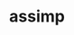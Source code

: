 ---
title: "assimp"
layout: cache
categories: [package, develop]
meta: {"compilers": ["gcc@11.1.0", "gcc@11.4.0"], "num_specs": 45, "num_specs_by_stack": {"data-vis-sdk": 19, "e4s": 13, "hep": 13, "root": 45}, "oss": ["ubuntu20.04", "ubuntu22.04"], "platforms": ["linux"], "stacks": ["data-vis-sdk", "e4s", "hep", "root"], "targets": ["x86_64_v3"], "versions": ["5.4.3"]}
spec_details: [{"compiler": "gcc@11.4.0", "hash": "27guu5e2wmnivewkww4wma3dq32dqogp", "os": "ubuntu22.04", "platform": "linux", "size": "-", "stacks": ["e4s", "root"], "target": "x86_64_v3", "variants": ["build_system=cmake", "build_type=Release", "generator=make", "~ipo", "+shared"], "versions": ["5.4.3"]}, {"compiler": "gcc@11.1.0", "hash": "2joqajj74s3r7qavcutaeyhrhlyvfh2f", "os": "ubuntu20.04", "platform": "linux", "size": "-", "stacks": ["data-vis-sdk", "root"], "target": "x86_64_v3", "variants": ["build_system=cmake", "build_type=Release", "generator=make", "~ipo", "+shared"], "versions": ["5.4.3"]}, {"compiler": "gcc@11.4.0", "hash": "2xsi5lirpdazazz3ofkq7dkxs6elha5u", "os": "ubuntu22.04", "platform": "linux", "size": "-", "stacks": ["e4s", "root"], "target": "x86_64_v3", "variants": ["build_system=cmake", "build_type=Release", "generator=make", "~ipo", "+shared"], "versions": ["5.4.3"]}, {"compiler": "gcc@11.1.0", "hash": "2zzhkgpj2jjryzya2icxgkjsikzv6tis", "os": "ubuntu20.04", "platform": "linux", "size": "-", "stacks": ["data-vis-sdk", "root"], "target": "x86_64_v3", "variants": ["build_system=cmake", "build_type=Release", "generator=make", "~ipo", "+shared"], "versions": ["5.4.3"]}, {"compiler": "gcc@11.1.0", "hash": "3mzekvtuvwx6h575cpgvck2efs5tfs23", "os": "ubuntu20.04", "platform": "linux", "size": "-", "stacks": ["data-vis-sdk", "root"], "target": "x86_64_v3", "variants": ["build_system=cmake", "build_type=Release", "generator=make", "~ipo", "+shared"], "versions": ["5.4.3"]}, {"compiler": "gcc@11.1.0", "hash": "4nqvdbsepzyhrdc6yhx3mxo4ywumpqtc", "os": "ubuntu20.04", "platform": "linux", "size": "-", "stacks": ["data-vis-sdk", "root"], "target": "x86_64_v3", "variants": ["build_system=cmake", "build_type=Release", "generator=make", "~ipo", "+shared"], "versions": ["5.4.3"]}, {"compiler": "gcc@11.4.0", "hash": "5t2pceklgfajbjich5pcy4tvy2eltc6e", "os": "ubuntu22.04", "platform": "linux", "size": "-", "stacks": ["hep", "root"], "target": "x86_64_v3", "variants": ["build_system=cmake", "build_type=Release", "generator=make", "~ipo", "+shared"], "versions": ["5.4.3"]}, {"compiler": "gcc@11.4.0", "hash": "7e7rpetseur7rdz4rijp53qfgkwhvopk", "os": "ubuntu22.04", "platform": "linux", "size": "-", "stacks": ["hep", "root"], "target": "x86_64_v3", "variants": ["build_system=cmake", "build_type=Release", "generator=make", "~ipo", "+shared"], "versions": ["5.4.3"]}, {"compiler": "gcc@11.1.0", "hash": "7qayya7edtocbximafrryn5boqfl2sl5", "os": "ubuntu20.04", "platform": "linux", "size": "-", "stacks": ["data-vis-sdk", "root"], "target": "x86_64_v3", "variants": ["build_system=cmake", "build_type=Release", "generator=make", "~ipo", "+shared"], "versions": ["5.4.3"]}, {"compiler": "gcc@11.1.0", "hash": "7t7p3gaow665hetthanqj76l7xsvaa2q", "os": "ubuntu20.04", "platform": "linux", "size": "-", "stacks": ["data-vis-sdk", "root"], "target": "x86_64_v3", "variants": ["build_system=cmake", "build_type=Release", "generator=make", "~ipo", "+shared"], "versions": ["5.4.3"]}, {"compiler": "gcc@11.1.0", "hash": "agzerkhwm7hcp6dx24efsllc3dz5nvyo", "os": "ubuntu20.04", "platform": "linux", "size": "-", "stacks": ["data-vis-sdk", "root"], "target": "x86_64_v3", "variants": ["build_system=cmake", "build_type=Release", "generator=make", "~ipo", "+shared"], "versions": ["5.4.3"]}, {"compiler": "gcc@11.4.0", "hash": "ak7pls3t2adfmaidc7fkyv6j6x43tmn7", "os": "ubuntu22.04", "platform": "linux", "size": "-", "stacks": ["hep", "root"], "target": "x86_64_v3", "variants": ["build_system=cmake", "build_type=Release", "generator=make", "~ipo", "+shared"], "versions": ["5.4.3"]}, {"compiler": "gcc@11.4.0", "hash": "anbl4wc7wsffec566rvzdkfdsjmrcz2o", "os": "ubuntu22.04", "platform": "linux", "size": "-", "stacks": ["hep", "root"], "target": "x86_64_v3", "variants": ["build_system=cmake", "build_type=Release", "generator=make", "~ipo", "+shared"], "versions": ["5.4.3"]}, {"compiler": "gcc@11.4.0", "hash": "cgwgvs73wxeevja6zrwhmdhogj4qmic4", "os": "ubuntu22.04", "platform": "linux", "size": "-", "stacks": ["hep", "root"], "target": "x86_64_v3", "variants": ["build_system=cmake", "build_type=Release", "generator=make", "~ipo", "+shared"], "versions": ["5.4.3"]}, {"compiler": "gcc@11.1.0", "hash": "diprittrf5bqrsymdom5vy56wpoz4d4x", "os": "ubuntu20.04", "platform": "linux", "size": "-", "stacks": ["data-vis-sdk", "root"], "target": "x86_64_v3", "variants": ["build_system=cmake", "build_type=Release", "generator=make", "~ipo", "+shared"], "versions": ["5.4.3"]}, {"compiler": "gcc@11.4.0", "hash": "dmf5gfdomib5geywgb6kihtdwfeqtkpx", "os": "ubuntu22.04", "platform": "linux", "size": "-", "stacks": ["hep", "root"], "target": "x86_64_v3", "variants": ["build_system=cmake", "build_type=Release", "generator=make", "~ipo", "+shared"], "versions": ["5.4.3"]}, {"compiler": "gcc@11.1.0", "hash": "ef5zlzwos5pvlvuiqw37l6ujcwd6w6cu", "os": "ubuntu20.04", "platform": "linux", "size": "-", "stacks": ["data-vis-sdk", "root"], "target": "x86_64_v3", "variants": ["build_system=cmake", "build_type=Release", "generator=make", "~ipo", "+shared"], "versions": ["5.4.3"]}, {"compiler": "gcc@11.4.0", "hash": "fyadtflijtlphljbw2ckavcjkhwpkzag", "os": "ubuntu22.04", "platform": "linux", "size": "-", "stacks": ["hep", "root"], "target": "x86_64_v3", "variants": ["build_system=cmake", "build_type=Release", "generator=make", "~ipo", "+shared"], "versions": ["5.4.3"]}, {"compiler": "gcc@11.4.0", "hash": "gbidn6bwaccoyxztgk6i4t3vgd57jp7v", "os": "ubuntu22.04", "platform": "linux", "size": "-", "stacks": ["e4s", "root"], "target": "x86_64_v3", "variants": ["build_system=cmake", "build_type=Release", "generator=make", "~ipo", "+shared"], "versions": ["5.4.3"]}, {"compiler": "gcc@11.4.0", "hash": "h4vgz2ovh464qftfenxopgpgfhdn65hg", "os": "ubuntu22.04", "platform": "linux", "size": "-", "stacks": ["hep", "root"], "target": "x86_64_v3", "variants": ["build_system=cmake", "build_type=Release", "generator=make", "~ipo", "+shared"], "versions": ["5.4.3"]}, {"compiler": "gcc@11.1.0", "hash": "iud3hfs2t675cpr3ezplgot5omsk3pbr", "os": "ubuntu20.04", "platform": "linux", "size": "-", "stacks": ["data-vis-sdk", "root"], "target": "x86_64_v3", "variants": ["build_system=cmake", "build_type=Release", "generator=make", "~ipo", "+shared"], "versions": ["5.4.3"]}, {"compiler": "gcc@11.4.0", "hash": "j5cifdqqbummgw5peckhklgjw3325dx2", "os": "ubuntu22.04", "platform": "linux", "size": "-", "stacks": ["e4s", "root"], "target": "x86_64_v3", "variants": ["build_system=cmake", "build_type=Release", "generator=make", "~ipo", "+shared"], "versions": ["5.4.3"]}, {"compiler": "gcc@11.4.0", "hash": "kutjny5pizxi3m4ce4sag5uk6kbtl45w", "os": "ubuntu22.04", "platform": "linux", "size": "-", "stacks": ["e4s", "root"], "target": "x86_64_v3", "variants": ["build_system=cmake", "build_type=Release", "generator=make", "~ipo", "+shared"], "versions": ["5.4.3"]}, {"compiler": "gcc@11.4.0", "hash": "lrkiag2i4toyatxh7eqiq2bky6yxjgwp", "os": "ubuntu22.04", "platform": "linux", "size": "-", "stacks": ["e4s", "root"], "target": "x86_64_v3", "variants": ["build_system=cmake", "build_type=Release", "generator=make", "~ipo", "+shared"], "versions": ["5.4.3"]}, {"compiler": "gcc@11.4.0", "hash": "m2cnjmodfoh37u6yn5qe2ozmtdxja3d5", "os": "ubuntu22.04", "platform": "linux", "size": "-", "stacks": ["hep", "root"], "target": "x86_64_v3", "variants": ["build_system=cmake", "build_type=Release", "generator=make", "~ipo", "+shared"], "versions": ["5.4.3"]}, {"compiler": "gcc@11.4.0", "hash": "ohct4qtdjf2d33kqlyjyxb63vywyx3e4", "os": "ubuntu22.04", "platform": "linux", "size": "-", "stacks": ["hep", "root"], "target": "x86_64_v3", "variants": ["build_system=cmake", "build_type=Release", "generator=make", "~ipo", "+shared"], "versions": ["5.4.3"]}, {"compiler": "gcc@11.1.0", "hash": "onmnnmoesspij5ikymralpf7xhniz5es", "os": "ubuntu20.04", "platform": "linux", "size": "-", "stacks": ["data-vis-sdk", "root"], "target": "x86_64_v3", "variants": ["build_system=cmake", "build_type=Release", "generator=make", "~ipo", "+shared"], "versions": ["5.4.3"]}, {"compiler": "gcc@11.1.0", "hash": "ouzkqpjiszadfubf6x5etgxrqtw4gi7b", "os": "ubuntu20.04", "platform": "linux", "size": "-", "stacks": ["data-vis-sdk", "root"], "target": "x86_64_v3", "variants": ["build_system=cmake", "build_type=Release", "generator=make", "~ipo", "+shared"], "versions": ["5.4.3"]}, {"compiler": "gcc@11.1.0", "hash": "pr36kjnyt4rrdcwiqag6kteqfaivh2rh", "os": "ubuntu20.04", "platform": "linux", "size": "-", "stacks": ["data-vis-sdk", "root"], "target": "x86_64_v3", "variants": ["build_system=cmake", "build_type=Release", "generator=make", "~ipo", "+shared"], "versions": ["5.4.3"]}, {"compiler": "gcc@11.1.0", "hash": "qhr3f5ndcv256fq3iduyejkosleb26nh", "os": "ubuntu20.04", "platform": "linux", "size": "-", "stacks": ["data-vis-sdk", "root"], "target": "x86_64_v3", "variants": ["build_system=cmake", "build_type=Release", "generator=make", "~ipo", "+shared"], "versions": ["5.4.3"]}, {"compiler": "gcc@11.1.0", "hash": "qlbswg5fzd4wdawmfeknw3kdr755rzv3", "os": "ubuntu20.04", "platform": "linux", "size": "-", "stacks": ["data-vis-sdk", "root"], "target": "x86_64_v3", "variants": ["build_system=cmake", "build_type=Release", "generator=make", "~ipo", "+shared"], "versions": ["5.4.3"]}, {"compiler": "gcc@11.4.0", "hash": "qu5kyjb7vev7u2xiyaywvuklxbql6vql", "os": "ubuntu22.04", "platform": "linux", "size": "-", "stacks": ["e4s", "root"], "target": "x86_64_v3", "variants": ["build_system=cmake", "build_type=Release", "generator=make", "~ipo", "+shared"], "versions": ["5.4.3"]}, {"compiler": "gcc@11.4.0", "hash": "rbfr73cmp7giea5qyiweg7nuqpoptfej", "os": "ubuntu22.04", "platform": "linux", "size": "-", "stacks": ["e4s", "root"], "target": "x86_64_v3", "variants": ["build_system=cmake", "build_type=Release", "generator=make", "~ipo", "+shared"], "versions": ["5.4.3"]}, {"compiler": "gcc@11.1.0", "hash": "rn4n6bqfr5unbk4ybn6kosumlsuk2wsh", "os": "ubuntu20.04", "platform": "linux", "size": "-", "stacks": ["data-vis-sdk", "root"], "target": "x86_64_v3", "variants": ["build_system=cmake", "build_type=Release", "generator=make", "~ipo", "+shared"], "versions": ["5.4.3"]}, {"compiler": "gcc@11.4.0", "hash": "sroyfno4v3lid3sjeepfn2yfszfbwqf6", "os": "ubuntu22.04", "platform": "linux", "size": "-", "stacks": ["e4s", "root"], "target": "x86_64_v3", "variants": ["build_system=cmake", "build_type=Release", "generator=make", "~ipo", "+shared"], "versions": ["5.4.3"]}, {"compiler": "gcc@11.4.0", "hash": "twcisfvsei4pxncgrr6f633ecxvhcfu3", "os": "ubuntu22.04", "platform": "linux", "size": "-", "stacks": ["e4s", "root"], "target": "x86_64_v3", "variants": ["build_system=cmake", "build_type=Release", "generator=make", "~ipo", "+shared"], "versions": ["5.4.3"]}, {"compiler": "gcc@11.1.0", "hash": "u27bo3t2rpl5kkhyn7wrtfu3lsrl6od6", "os": "ubuntu20.04", "platform": "linux", "size": "-", "stacks": ["data-vis-sdk", "root"], "target": "x86_64_v3", "variants": ["build_system=cmake", "build_type=Release", "generator=make", "~ipo", "+shared"], "versions": ["5.4.3"]}, {"compiler": "gcc@11.4.0", "hash": "u6lw2svlmwmpbwx5ub7rhkfpvuerhhbf", "os": "ubuntu22.04", "platform": "linux", "size": "-", "stacks": ["e4s", "root"], "target": "x86_64_v3", "variants": ["build_system=cmake", "build_type=Release", "generator=make", "~ipo", "+shared"], "versions": ["5.4.3"]}, {"compiler": "gcc@11.4.0", "hash": "vakpshejj52tyyd6y4hc2slzshio7o74", "os": "ubuntu22.04", "platform": "linux", "size": "-", "stacks": ["e4s", "root"], "target": "x86_64_v3", "variants": ["build_system=cmake", "build_type=Release", "generator=make", "~ipo", "+shared"], "versions": ["5.4.3"]}, {"compiler": "gcc@11.4.0", "hash": "vb6cyacf7epepplhrpcovury4nftqdyh", "os": "ubuntu22.04", "platform": "linux", "size": "-", "stacks": ["hep", "root"], "target": "x86_64_v3", "variants": ["build_system=cmake", "build_type=Release", "generator=make", "~ipo", "+shared"], "versions": ["5.4.3"]}, {"compiler": "gcc@11.1.0", "hash": "wzhec7gqgqbdidq5wb3vcwyyey2rfjbp", "os": "ubuntu20.04", "platform": "linux", "size": "-", "stacks": ["data-vis-sdk", "root"], "target": "x86_64_v3", "variants": ["build_system=cmake", "build_type=Release", "generator=make", "~ipo", "+shared"], "versions": ["5.4.3"]}, {"compiler": "gcc@11.4.0", "hash": "xalpns6psiewab7tu6uccnsijcorgfxo", "os": "ubuntu22.04", "platform": "linux", "size": "-", "stacks": ["hep", "root"], "target": "x86_64_v3", "variants": ["build_system=cmake", "build_type=Release", "generator=make", "~ipo", "+shared"], "versions": ["5.4.3"]}, {"compiler": "gcc@11.4.0", "hash": "xn2xoytsrf5vu2e2vuzjvponsqxdrkqw", "os": "ubuntu22.04", "platform": "linux", "size": "-", "stacks": ["hep", "root"], "target": "x86_64_v3", "variants": ["build_system=cmake", "build_type=Release", "generator=make", "~ipo", "+shared"], "versions": ["5.4.3"]}, {"compiler": "gcc@11.1.0", "hash": "zm2higrrnu5astckwouud45j6wsju7lo", "os": "ubuntu20.04", "platform": "linux", "size": "-", "stacks": ["data-vis-sdk", "root"], "target": "x86_64_v3", "variants": ["build_system=cmake", "build_type=Release", "generator=make", "~ipo", "+shared"], "versions": ["5.4.3"]}, {"compiler": "gcc@11.4.0", "hash": "zztfmn6pk7vfpa2bzmggz4cy5yon5fea", "os": "ubuntu22.04", "platform": "linux", "size": "-", "stacks": ["e4s", "root"], "target": "x86_64_v3", "variants": ["build_system=cmake", "build_type=Release", "generator=make", "~ipo", "+shared"], "versions": ["5.4.3"]}]
---